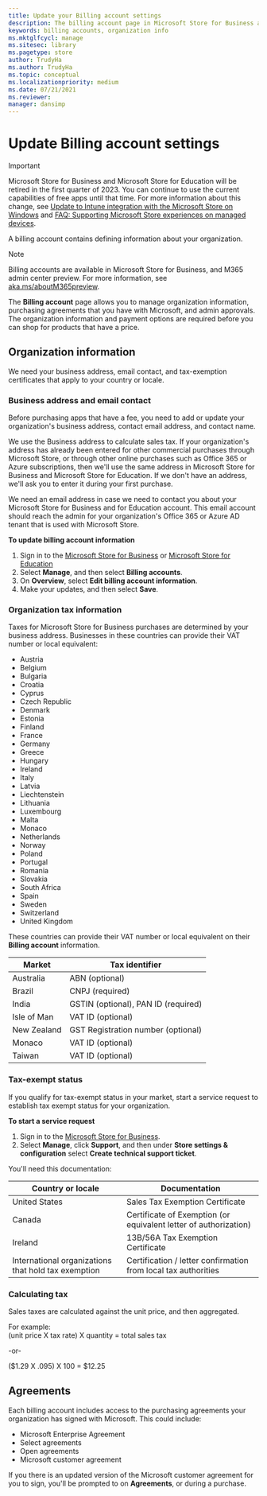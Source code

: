 ```yaml
---
title: Update your Billing account settings
description: The billing account page in Microsoft Store for Business and Microsoft Store for Education, and M365 admin center shows information about your organization that you can update, including country or region, organization contact info, agreements with Microsoft and admin approvals.
keywords: billing accounts, organization info
ms.mktglfcycl: manage
ms.sitesec: library
ms.pagetype: store
author: TrudyHa
ms.author: TrudyHa
ms.topic: conceptual
ms.localizationpriority: medium
ms.date: 07/21/2021
ms.reviewer: 
manager: dansimp
---
```


# Update Billing account settings

> [!IMPORTANT]
> Microsoft Store for Business and Microsoft Store for Education will be retired in the first quarter of 2023. You can continue to use the current capabilities of free apps until that time. For more information about this change, see [Update to Intune integration with the Microsoft Store on Windows](https://techcommunity.microsoft.com/t5/windows-it-pro-blog/update-to-endpoint-manager-integration-with-the-microsoft-store/ba-p/3585077) and [FAQ: Supporting Microsoft Store experiences on managed devices](https://techcommunity.microsoft.com/t5/windows-management/faq-supporting-microsoft-store-experiences-on-managed-devices/m-p/3585286).

A billing account contains defining information about your organization. 

>[!NOTE]
>Billing accounts are available in Microsoft Store for Business, and M365 admin center preview. For more information, see [aka.ms/aboutM365preview](/microsoft-365/admin/microsoft-365-admin-center-preview).

The **Billing account** page allows you to manage organization information, purchasing agreements that you have with Microsoft, and admin approvals. The organization information and payment options are required before you can shop for products that have a price.

## Organization information

We need your business address, email contact, and tax-exemption certificates that apply to your country or locale.

### Business address and email contact

Before purchasing apps that have a fee, you need to add or update your organization's business address, contact email address, and contact name.

We use the Business address to calculate sales tax. If your organization's address has already been entered for other commercial purchases through Microsoft Store, or through other online purchases such as Office 365 or Azure subscriptions, then we'll use the same address in Microsoft Store for Business and Microsoft Store for Education. If we don't have an address, we'll ask you to enter it during your first purchase.

We need an email address in case we need to contact you about your Microsoft Store for Business and for Education account. This email account should reach the admin for your organization's Office 365 or Azure AD tenant that is used with Microsoft Store.

**To update billing account information**
1. Sign in to the [Microsoft Store for Business](https://businessstore.microsoft.com) or [Microsoft Store for Education](https://educationstore.microsoft.com)
2. Select **Manage**, and then select  **Billing accounts**.
3. On **Overview**, select **Edit billing account information**.
4. Make your updates, and then select **Save**. 

### Organization tax information
Taxes for Microsoft Store for Business purchases are determined by your business address. Businesses in these countries can provide their VAT number or local equivalent:
- Austria
- Belgium
- Bulgaria
- Croatia
- Cyprus
- Czech Republic
- Denmark
- Estonia
- Finland
- France
- Germany
- Greece
- Hungary
- Ireland
- Italy
- Latvia
- Liechtenstein
- Lithuania
- Luxembourg
- Malta
- Monaco
- Netherlands
- Norway
- Poland
- Portugal
- Romania
- Slovakia
- South Africa
- Spain
- Sweden
- Switzerland
- United Kingdom

These countries can provide their VAT number or local equivalent on their **Billing account** information.

|Market| Tax identifier |
|------|----------------|
| Australia | ABN (optional) |
| Brazil | CNPJ (required) |
| India | GSTIN (optional), PAN ID (required) |
| Isle of Man | VAT ID (optional) |
| New Zealand | GST Registration number (optional) |
| Monaco | VAT ID (optional) |
| Taiwan | VAT ID (optional) |

### Tax-exempt status

If you qualify for tax-exempt status in your market, start a service request to establish tax exempt status for your organization.

**To start a service request**
1.  Sign in to the [Microsoft Store for Business](https://businessstore.microsoft.com).
2. Select **Manage**, click **Support**, and then under **Store settings & configuration** select **Create technical support ticket**.

You'll need this documentation:

|Country or locale | Documentation |
|------------------|----------------|
| United States | Sales Tax Exemption Certificate |
| Canada | Certificate of Exemption (or equivalent letter of authorization) |
| Ireland | 13B/56A Tax Exemption Certificate|
| International organizations that hold tax exemption | Certification / letter confirmation from local tax authorities |

### Calculating tax

Sales taxes are calculated against the unit price, and then aggregated.

For example:<br>
(unit price X tax rate) X quantity = total sales tax

-or-

($1.29 X .095) X 100 = $12.25

## Agreements
Each billing account includes access to the purchasing agreements your organization has signed with Microsoft. This could include:
- Microsoft Enterprise Agreement
- Select agreements
- Open agreements
- Microsoft customer agreement

If you there is an updated version of the Microsoft customer agreement for you to sign, you'll be prompted to on **Agreements**, or during a purchase. 
<!--- ## Offline licensing

Offline licensing is a new licensing option for Windows 10. With offline licenses, organizations can cache apps and their licenses to deploy within their network. ISVs or devs can opt-in their apps for offline licensing when they submit them to the developer center. Only apps that are opted in to offline licensing will show that they are available for offline licensing in Microsoft Store for Business. This model means organizations can deploy apps when users or devices do not have connectivity to the Store. For more information on Microsoft Store for Business licensing model, see [licensing model](./apps-in-microsoft-store-for-business.md#licensing-model).

Admins can decide whether or not offline licenses are shown for apps in Microsoft Store.

**To set offline license visibility**

1. Sign in to the [Microsoft Store for Business](https://businessstore.microsoft.com) or [Microsoft Store for Education](https://educationstore.microsoft.com).
2. Click **Manage**, and then click **Settings - Shop**.
3. Under **Shopping experience** turn on or turn off  **Show offline apps**,to show availability for offline-licensed apps.

You have the following distribution options for offline-licensed apps:
- Include the app in a provisioning package, and then use it as part of imaging a device.
- Distribute the app through a management tool.
For more information, see [Distribute apps to your employees from Microsoft Store for Business](distribute-apps-with-management-tool.md). -->